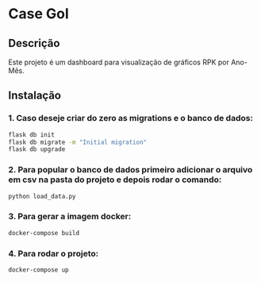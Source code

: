 # Case Gol

## Descrição
Este projeto é um dashboard para visualização de gráficos RPK por Ano-Mês.

## Instalação

### 1. Caso deseje criar do zero as migrations e o banco de dados:
```bash
flask db init
flask db migrate -m "Initial migration"
flask db upgrade
```

### 2. Para popular o banco de dados primeiro adicionar o arquivo em csv na pasta do projeto e depois rodar o comando:
```bash
python load_data.py
```

### 3. Para gerar a imagem docker:
```bash
docker-compose build
```
### 4. Para rodar o projeto:
```bash
docker-compose up
```

